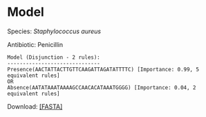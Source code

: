 
# Model

Species: *Staphylococcus aureus*

Antibiotic: Penicillin

```
Model (Disjunction - 2 rules):
------------------------------
Presence(AACTATTACTTGTTCAAGATTAGATATTTTC) [Importance: 0.99, 5 equivalent rules]
OR
Absence(AATATAAATAAAAGCCAACACATAAATGGGG) [Importance: 0.04, 2 equivalent rules]

```

Download: [[FASTA]](./model.fasta)

